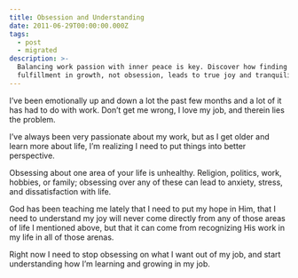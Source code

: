 ```yaml
---
title: Obsession and Understanding
date: 2011-06-29T00:00:00.000Z
tags:
  - post
  - migrated
description: >-
  Balancing work passion with inner peace is key. Discover how finding
  fulfillment in growth, not obsession, leads to true joy and tranquility.
---
```


I’ve been emotionally up and down a lot the past few months and a lot of it has had to do with work. Don’t get me wrong, I love my job, and therein lies the problem.

I’ve always been very passionate about my work, but as I get older and learn more about life, I’m realizing I need to put things into better perspective.

Obsessing about one area of your life is unhealthy. Religion, politics, work, hobbies, or family; obsessing over any of these can lead to anxiety, stress, and dissatisfaction with life.

God has been teaching me lately that I need to put my hope in Him, that I need to understand my joy will never come directly from any of those areas of life I mentioned above, but that it can come from recognizing His work in my life in all of those arenas.

Right now I need to stop obsessing on what I want out of my job, and start understanding how I’m learning and growing in my job.
